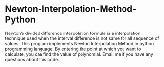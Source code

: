 # Newton-Interpolation-Method-Python
Newton’s divided difference interpolation formula is a interpolation technique used when the interval difference is not same for all sequence of values. 
This program implements Newton Interpolation Method in python programming language. By entering the point at which you want to calculate, you can find the value of polynomial. 
Email me if you have any questions about this code.
